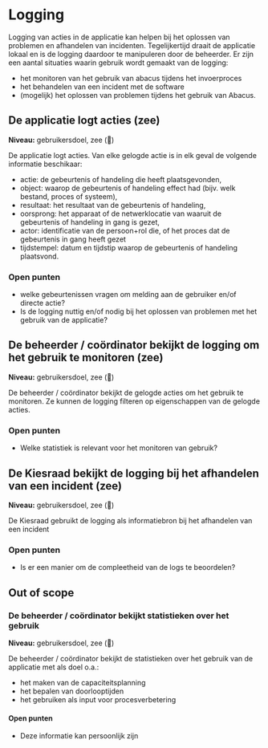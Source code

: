 # Logging

Logging van acties in de applicatie kan helpen bij het oplossen van problemen en afhandelen van incidenten. Tegelijkertijd draait de applicatie lokaal en is de logging daardoor te manipuleren door de beheerder. Er zijn een aantal situaties waarin gebruik wordt gemaakt van de logging: 

- het monitoren van het gebruik van abacus tijdens het invoerproces
- het behandelen van een incident met de software
- (mogelijk) het oplossen van problemen tijdens het gebruik van Abacus.

## De applicatie logt acties (zee)

__Niveau:__ gebruikersdoel, zee  (🌊)

De applicatie logt acties. Van elke gelogde actie is in elk geval de volgende informatie beschikaar:

- actie: de gebeurtenis of handeling die heeft plaatsgevonden,
- object: waarop de gebeurtenis of handeling effect had (bijv. welk bestand, proces of systeem),
- resultaat: het resultaat van de gebeurtenis of handeling,
- oorsprong: het apparaat of de netwerklocatie van waaruit de gebeurtenis of handeling in gang is gezet,
- actor: identificatie van de persoon+rol die, of het proces dat de gebeurtenis in gang heeft gezet
- tijdstempel: datum en tijdstip waarop de gebeurtenis of handeling plaatsvond.

### Open punten

- welke gebeurtenissen vragen om melding aan de gebruiker en/of directe actie?
- Is de logging nuttig en/of nodig bij het oplossen van problemen met het gebruik van de applicatie?

## De beheerder / coördinator bekijkt de logging om het gebruik te monitoren (zee)

__Niveau:__ gebruikersdoel, zee  (🌊)

De beheerder / coördinator bekijkt de gelogde acties om het gebruik te monitoren. Ze kunnen de logging filteren op eigenschappen van de gelogde acties.

### Open punten

- Welke statistiek is relevant voor het monitoren van gebruik?

## De Kiesraad bekijkt de logging bij het afhandelen van een incident (zee)

__Niveau:__ gebruikersdoel, zee  (🌊)

De Kiesraad gebruikt de logging als informatiebron bij het afhandelen van een incident

### Open punten

- Is er een manier om de compleetheid van de logs te beoordelen?

## Out of scope

### De beheerder / coördinator bekijkt statistieken over het gebruik

__Niveau:__ gebruikersdoel, zee  (🌊)

De beheerder / coördinator bekijkt de statistieken over het gebruik van de applicatie met als doel o.a.:
- het maken van de capaciteitsplanning
- het bepalen van doorlooptijden
- het gebruiken als input voor procesverbetering

#### Open punten

- Deze informatie kan persoonlijk zijn
